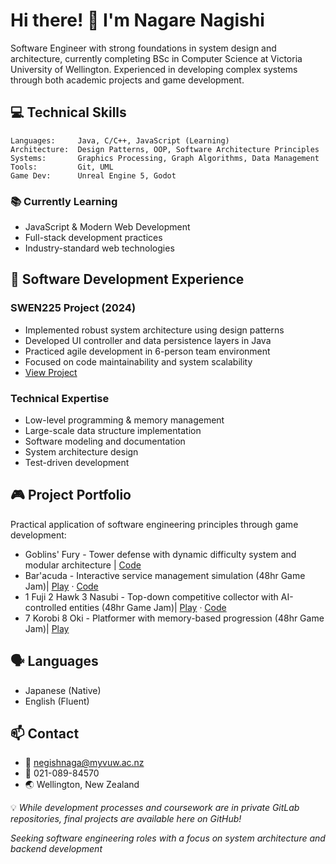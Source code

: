 # Hi there! 👋 I'm Nagare Nagishi
Software Engineer with strong foundations in system design and architecture, currently completing BSc in Computer Science at Victoria University of Wellington. Experienced in developing complex systems through both academic projects and game development.

## 💻 Technical Skills
```
Languages:     Java, C/C++, JavaScript (Learning)
Architecture:  Design Patterns, OOP, Software Architecture Principles
Systems:       Graphics Processing, Graph Algorithms, Data Management
Tools:         Git, UML
Game Dev:      Unreal Engine 5, Godot
```

### 📚 Currently Learning
- JavaScript & Modern Web Development
- Full-stack development practices
- Industry-standard web technologies

## 🔧 Software Development Experience
### SWEN225 Project (2024)
- Implemented robust system architecture using design patterns
- Developed UI controller and data persistence layers in Java
- Practiced agile development in 6-person team environment
- Focused on code maintainability and system scalability
- [View Project](https://github.com/NagareNegishi/LarryCroftsAdventures)

### Technical Expertise
- Low-level programming & memory management
- Large-scale data structure implementation
- Software modeling and documentation
- System architecture design
- Test-driven development

## 🎮 Project Portfolio
Practical application of software engineering principles through game development:
- Goblins' Fury - Tower defense with dynamic difficulty system and modular architecture | [Code](https://github.com/NagareNegishi/Tower-Defense-CGRA252)
- Bar'acuda - Interactive service management simulation (48hr Game Jam)| [Play](https://games-for-people.itch.io/baracuda) · [Code](https://github.com/NagareNegishi/GGJ-Bar-acuda)
- 1 Fuji 2 Hawk 3 Nasubi - Top-down competitive collector with AI-controlled entities (48hr Game Jam)| [Play](https://negimakushi.itch.io/1-fuji-2-hawk-3-nasubi) · [Code](https://github.com/NagareNegishi/Game-jam2)
- 7 Korobi 8 Oki - Platformer with memory-based progression (48hr Game Jam)| [Play](https://negimakushi.itch.io/7-korobi-8-oki)

## 🗣️ Languages
- Japanese (Native)
- English (Fluent)

## 📫 Contact
- 📧 [negishnaga@myvuw.ac.nz](mailto:negishnaga@myvuw.ac.nz)
- 📱 021-089-84570
- 🌏 Wellington, New Zealand

💡 *While development processes and coursework are in private GitLab repositories, final projects are available here on GitHub!*

*Seeking software engineering roles with a focus on system architecture and backend development*

